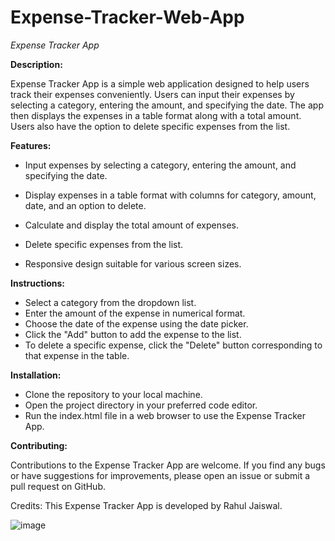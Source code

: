 # Expense-Tracker-Web-App

*Expense Tracker App*

**Description:**

Expense Tracker App is a simple web application designed to help users track their expenses conveniently. Users can input their expenses by selecting a category, entering the amount, and specifying the date. The app then displays the expenses in a table format along with a total amount. Users also have the option to delete specific expenses from the list.

**Features:**

- Input expenses by selecting a category, entering the amount, and specifying the date.
* Display expenses in a table format with columns for category, amount, date, and an option to delete.
+ Calculate and display the total amount of expenses.
- Delete specific expenses from the list.
* Responsive design suitable for various screen sizes.

**Instructions:**

+ Select a category from the dropdown list.
+ Enter the amount of the expense in numerical format.
+ Choose the date of the expense using the date picker.
+ Click the "Add" button to add the expense to the list.
+ To delete a specific expense, click the "Delete" button corresponding to that expense in the table.

**Installation:**

+ Clone the repository to your local machine.
+ Open the project directory in your preferred code editor.
+ Run the index.html file in a web browser to use the Expense Tracker App.

**Contributing:**

Contributions to the Expense Tracker App are welcome. If you find any bugs or have suggestions for improvements, please open an issue or submit a pull request on GitHub.

Credits:
This Expense Tracker App is developed by Rahul Jaiswal.



![image](https://github.com/jaiswalrahul2427/Expense-Tracker-Web-App/assets/133475235/46c01128-d1b5-4e11-a2f5-a081b64f2eee)
